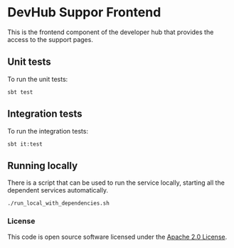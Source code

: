 
# DevHub Suppor Frontend

This is the frontend component of the developer hub that provides the access to the support pages.

## Unit tests
To run the unit tests:

```
sbt test
```


## Integration tests
To run the integration tests:

```
sbt it:test
```

## Running locally
There is a script that can be used to run the service locally, starting all the dependent services automatically.

```
./run_local_with_dependencies.sh
```

### License

This code is open source software licensed under the [Apache 2.0 License]("http://www.apache.org/licenses/LICENSE-2.0.html").